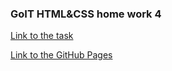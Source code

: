 ### GoIT HTML&CSS home work 4

[Link to the task](https://github.com/luxplanjay/html-css-homework/blob/master/04-flexbox/homework.md)

[Link to the GitHub Pages](https://ghileors.github.io/goit-markup-hw-04-mart/)
